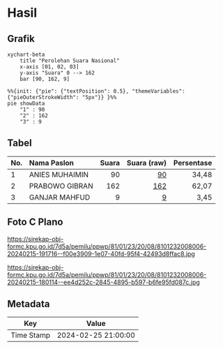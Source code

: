 # Hasil

## Grafik

```mermaid
xychart-beta
    title "Perolehan Suara Nasional"
    x-axis [01, 02, 03]
    y-axis "Suara" 0 --> 162
    bar [90, 162, 9]
```

```mermaid
%%{init: {"pie": {"textPosition": 0.5}, "themeVariables": {"pieOuterStrokeWidth": "5px"}} }%%
pie showData
    "1" : 90
    "2" : 162
    "3" : 9
```

## Tabel

| No. | Nama Paslon    | Suara | Suara (raw) | Persentase |
|:--- |:-------------- | -----:| -----------:| ----------:|
| 1   | ANIES MUHAIMIN | 90    | [90][p-1]   | 34,48      |
| 2   | PRABOWO GIBRAN | 162   | [162][p-2]  | 62,07      |
| 3   | GANJAR MAHFUD  | 9     | [9][p-3]    | 3,45       |


[p-1]: https://github.com/gigit-pemilu/pemilu-2024/blob/main/pilpres/hitung-suara/sub/81-maluku/sub/01-maluku-tengah/sub/23-telutih/sub/2008-tehua/sub/006-tps/sub/paslon-1.txt
[p-2]: https://github.com/gigit-pemilu/pemilu-2024/blob/main/pilpres/hitung-suara/sub/81-maluku/sub/01-maluku-tengah/sub/23-telutih/sub/2008-tehua/sub/006-tps/sub/paslon-2.txt
[p-3]: https://github.com/gigit-pemilu/pemilu-2024/blob/main/pilpres/hitung-suara/sub/81-maluku/sub/01-maluku-tengah/sub/23-telutih/sub/2008-tehua/sub/006-tps/sub/paslon-3.txt

## Foto C Plano

https://sirekap-obj-formc.kpu.go.id/7d5a/pemilu/ppwp/81/01/23/20/08/8101232008006-20240215-191716--f00e3909-1e07-40fd-95f4-42493d8ffac8.jpg

https://sirekap-obj-formc.kpu.go.id/7d5a/pemilu/ppwp/81/01/23/20/08/8101232008006-20240215-180114--ee4d252c-2845-4895-b597-b6fe95fd087c.jpg


## Metadata

| Key        | Value               |
| ---------- | ------------------- |
| Time Stamp | 2024-02-25 21:00:00 |



